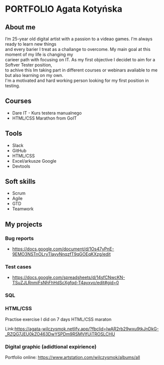 # PORTFOLIO Agata Kotyńska #

## About me ##

I’m 25-year old digital artist with a passion to a videao games. I'm always ready to learn new things                                       
and every barier I treat as a challange to overcome. My main goal at this moment of my life is changing my                                     
carieer path with focusing on IT. As my first objective I decidet to aim for a Softver Tester position,                                       
to achive this Im taking part in different courses or webinars avaliable to me but also learning on my own.                                              
I'm a motivated and hard working person looking for my first position in testing.

## Courses ##
- Dare IT - Kurs testera manualnego
- HTML/CSS Marathon from GoIT

 ## Tools ##
 
 - Slack
 - GitHub
 - HTML/CSS
 - Excel/arkusze Google
 - Devtools
 
## Soft skills ##

- Scrum
- Agile
- GTD
- Teamwork

## My projects ##

### Bug reports ###

- https://docs.google.com/document/d/1Os47yPnE-9EMO3NSTnOLryTlayvNnqzfT9qGOEqKXzg/edit

### Test cases ###

- https://docs.google.com/spreadsheets/d/14sfCNwcKN-TSuZJLRnmiFsNhFhHdScXgfqd-T4ayxvo/edit#gid=0

### SQL ###

### HTML/CSS ###

Practise exercise I did on 7 days HTML/CSS maraton 

Link:https://agata-wilczysmok.netlify.app/?fbclid=IwAR2rb29wxu9tkJnDkG-_RZQG7JEU0kZO463DwYSPDm9RSMVIfUiTROSLCHU

### Digital graphic (adidtional expirience) ###

Portfolio online: https://www.artstation.com/wilczysmok/albums/all
